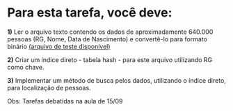 # Para esta tarefa, você deve:

<b>1)</b> Ler o arquivo texto contendo os dados de aproximadamente 640.000 pessoas (RG, Nome, Data de Nascimento) e convertê-lo para formato binário [(arquivo de teste disponível)](https://github.com/octaviolage/Faculdade/blob/master/Projeto%20e%20Analise%20de%20Algoritmos/2-OrdencaoExterna/pessoas.txt)

<b>2)</b> Criar um índice direto - tabela hash - para este arquivo utilizando RG como chave.

<b>3)</b> Implementar um método de busca pelos dados, utilizando o índice direto, para localização de pessoas.

Obs: Tarefas debatidas na aula de 15/09
  
